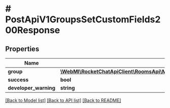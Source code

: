 # # PostApiV1GroupsSetCustomFields200Response

## Properties

Name | Type | Description | Notes
------------ | ------------- | ------------- | -------------
**group** | [**\WebMI\RocketChatApiClient\RoomsApi\Model\PostApiV1GroupsSetCustomFields200ResponseGroup**](PostApiV1GroupsSetCustomFields200ResponseGroup.md) |  | [optional]
**success** | **bool** |  | [optional]
**developer_warning** | **string** |  | [optional]

[[Back to Model list]](../../README.md#models) [[Back to API list]](../../README.md#endpoints) [[Back to README]](../../README.md)
